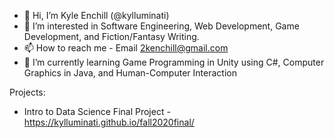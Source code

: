- 👋 Hi, I’m Kyle Enchill (@kylluminati)
- 👀 I’m interested in Software Engineering, Web Development, Game Development, and Fiction/Fantasy Writing.
- 📫 How to reach me - Email 2kenchill@gmail.com 
- 🌱 I’m currently learning Game Programming in Unity using C#, Computer Graphics in Java, and Human-Computer Interaction

Projects:
- Intro to Data Science Final Project - https://kylluminati.github.io/fall2020final/

<!---

- 💞️ I’m looking to collaborate on ...
--->

<!---
kylluminati/kylluminati is a ✨ special ✨ repository because its `README.md` (this file) appears on your GitHub profile.
You can click the Preview link to take a look at your changes.
--->
